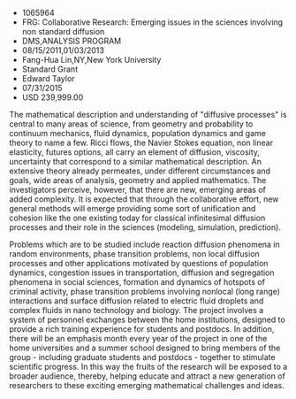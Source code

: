 
* 1065964
* FRG: Collaborative Research: Emerging issues in the sciences involving non standard diffusion
* DMS,ANALYSIS PROGRAM
* 08/15/2011,01/03/2013
* Fang-Hua Lin,NY,New York University
* Standard Grant
* Edward Taylor
* 07/31/2015
* USD 239,999.00

The mathematical description and understanding of "diffusive processes" is
central to many areas of science, from geometry and probability to continuum
mechanics, fluid dynamics, population dynamics and game theory to name a few.
Ricci flows, the Navier Stokes equation, non linear elasticity, futures options,
all carry an element of diffusion, viscosity, uncertainty that correspond to a
similar mathematical description. An extensive theory already permeates, under
different circumstances and goals, wide areas of analysis, geometry and applied
mathematics. The investigators perceive, however, that there are new, emerging
areas of added complexity. It is expected that through the collaborative effort,
new general methods will emerge providing some sort of unification and cohesion
like the one existing today for classical infinitesimal diffusion processes and
their role in the sciences (modeling, simulation, prediction).

Problems which are to be studied include reaction diffusion phenomena in random
environments, phase transition problems, non local diffusion processes and other
applications motivated by questions of population dynamics, congestion issues in
transportation, diffusion and segregation phenomena in social sciences,
formation and dynamics of hotspots of criminal activity, phase transition
problems involving nonlocal (long range) interactions and surface diffusion
related to electric fluid droplets and complex fluids in nano technology and
biology. The project involves a system of personnel exchanges between the home
institutions, designed to provide a rich training experience for students and
postdocs. In addition, there will be an emphasis month every year of the project
in one of the home universities and a summer school designed to bring members of
the group - including graduate students and postdocs - together to stimulate
scientific progress. In this way the fruits of the research will be exposed to a
broader audience, thereby, helping educate and attract a new generation of
researchers to these exciting emerging mathematical challenges and ideas.
